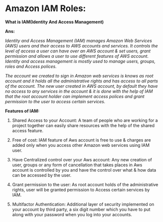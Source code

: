 # Amazon IAM Roles:

**What is IAM(Identity And Access Management)**

**Ans:**

*Identity and Access Management (IAM) manages Amazon Web Services (AWS) users and their access to AWS accounts and services. It controls the level of access a user can have over an AWS account & set users, grant permission and allows a user to use different features of AWS account. Identity and access management is mostly used to manage users, groups, roles and Access polices.*

*The account we created to sign in Amazon web services is knows as root account and it holds all the administrative rights and has access to all parts of the account. The new user created in AWS account, by default they have no access to any services in the account & it is done with the help of IAM that the root account holder can implement access polices and grant permission to the user to access certain services.*


**Features of IAM:**

1. Shared Access to your Account:
   A team of people who are working for a project together can easily share resources with the help of    the shared access feature.

2. Free of cost:
   IAM feature of Aws account is free to use & charges are added only when you access other Amazon web    services using IAM user.

3. Have Centralized control over your Aws account:
   Any new creation of user, groups or any form of cancellation that takes places in Aws account is    controlled by you and have the control over what & how data can be accessed by the user.

4. Grant permission to the user:
   As root account holds of the administrative rights, user will be granted permission to Access certain    services by IAM.

5. Multifactor Authentication:
   Additional layer of security implemented on your account by third party, a six digit number which you    have to put along with your password when you log into your accounts.





